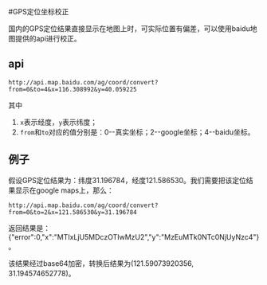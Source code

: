 
#GPS定位坐标校正

国内的GPS定位结果直接显示在地图上时，可实际位置有偏差，可以使用baidu地图提供的api进行校正。

## api

	http://api.map.baidu.com/ag/coord/convert?from=0&to=4&x=116.308992&y=40.059225

其中

1. `x`表示经度，`y`表示纬度；
1. `from`和`to`对应的值分别是：0--真实坐标；2--google坐标；4--baidu坐标。

## 例子

假设GPS定位结果为：纬度31.196784，经度121.586530。我们需要把该定位结果显示在google maps上，那么：

	http://api.map.baidu.com/ag/coord/convert?from=0&to=2&x=121.586530&y=31.196784

返回结果是：
	{"error":0,"x":"MTIxLjU5MDczOTIwMzU2","y":"MzEuMTk0NTc0NjUyNzc4"}。

该结果经过base64加密，转换后结果为(121.59073920356, 31.194574652778)。